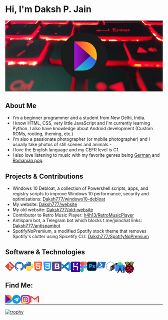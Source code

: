 # Hi, I'm Daksh P. Jain

<img src="https://raw.githubusercontent.com/Daksh777/Daksh777/master/banner.png" alt="banner that contains my logo superimposed on my laptop's keyboard">

## About Me
- I'm a beginner programmer and a student from New Delhi, India.
- I know HTML, CSS, very little JavaScript and I'm currently learning Python. I also have knowledge about Android development (Custom ROMs, rooting, theming, etc.)
- I'm also a passionate photographer (or mobile photographer) and I usually take photos of still scenes and animals.- 
- I love the English language and my CEFR level is C1.
- I also love listening to music with my favorite genres being [German](https://open.spotify.com/playlist/2I6QOUXFekJHdaOSd0u50g?si=e456900b954b49ba) and [Romanian pop](https://open.spotify.com/playlist/0O1PytZfZvI8VzAO7yod07?si=E_0_dmYQTZOh2UP1V7LBAA).

## Projects & Contributions
- Windows 10 Debloat, a collection of Powershell scripts, apps, and registry scripts to improve Windows 10 performance, security and optimisations: [Daksh777/windows10-debloat](https://github.com/Daksh777/windows10-debloat)
- My website: [Daksh777/website](https://github.com/Daksh777/website)
- My old website: [Daksh777/old-website](https://github.com/Daksh777/old-website)
- Contributor to Retro Music Player: [h4h13/RetroMusicPlayer](https://github.com/h4h13/RetroMusicPlayer)
- Antispam bot, a Telegram bot which blocks t.me/joinchat links: [Daksh777/antispambot](https://github.com/Daksh777/antispambot)
- SpotifyNoPremium, a modified Spotify stock theme that removes Spotify's clutter using Spicetify CLI: [Daksh777/SpotifyNoPremium](https://github.com/Daksh777/SpotifyNoPremium)

## Software & Technologies
[<img align="left" alt="Git" width="30px" src="icons/git.svg" />](https:// "Git")
<img align="left" alt="GitHub" width="30px" src="icons/github.svg" /></img>
<img align="left" alt="Python" width="30px" src="icons/python.svg" /></img>
<img align="left" alt="HTML5" width="30px" src="icons/html.svg" /></img>
<img align="left" alt="CSS3" width="30px" src="icons/css.svg" /></img>
<img align="left" alt="Bootstrap" width="30px" src="icons/bootstrap.svg" /></img>
<img align="left" alt="Visual Studio Code" width="30px" src="icons/vsc.svg" /></img>
<img align="left" alt="Heroku" width="30px" src="icons/heroku.svg" /></img>
<img align="left" alt="Figma" width="22px" src="icons/figma.svg" /></img>
<img align="left" alt="Photoshop" width="30px" src="icons/photoshop.svg" /></img>
<img align="left" alt="Powershell Scripting" width="30px" src="icons/powershell.svg" /></img>
<img align="left" alt="Bash Scripting" width="30px" src="icons/bash.svg" /></img>
<img align="left" alt="Android Studio" width="30px" src="icons/androidstudio.svg" /></img>
<img align="left" alt="Raspberry Pi" width="30px" src="icons/raspberrypi.svg" /></img>
<br>
<br>
## Find Me:

[<img align="left" alt="https://daksh.eu.org" width="22px" src="icons/DakshLogo.svg" />](https://daksh.eu.org)
[<img align="left" alt="https://t.me/Daksh777" width="28px" src="icons/telegram.svg" />](https://t.me/Daksh777)
[<img align="left" alt="https://instagram.com/daksh_eu_org" width="30px" src="icons/instagram.svg" />](https://instagram.com/daksh_eu_org)
[<img align="left" alt="contact@daksh.eu.org" width="28px" src="icons/gmail.svg" />](mailto:contact@daksh.eu.org)
<br />

---
[![trophy](https://github-profile-trophy.vercel.app/?username=daksh777&theme=onedark)](https://github.com/ryo-ma/github-profile-trophy)
